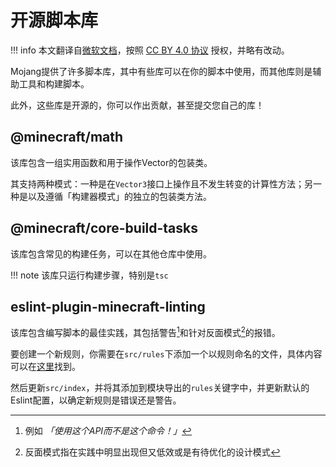 # 开源脚本库
!!! info
    本文翻译自[微软文档](https://learn.microsoft.com/en-us/minecraft/creator/documents/scriptinglibraries?view=minecraft-bedrock-stable)，按照 [CC BY 4.0 协议](https://github.com/MicrosoftDocs/minecraft-creator/blob/main/LICENSE) 授权，并略有改动。

Mojang提供了许多脚本库，其中有些库可以在你的脚本中使用，而其他库则是辅助工具和构建脚本。

此外，这些库是开源的，你可以作出贡献，甚至提交您自己的库！

## @minecraft/math
该库包含一组实用函数和用于操作Vector的包装类。

其支持两种模式：一种是在`Vector3`接口上操作且不发生转变的计算性方法；另一种是以及遵循「构建器模式」的独立的包装类方法。

## @minecraft/core-build-tasks
该库包含常见的构建任务，可以在其他仓库中使用。

!!! note
    该库只运行构建步骤，特别是`tsc`

## eslint-plugin-minecraft-linting
该库包含编写脚本的最佳实践，其包括警告[^1]和针对反面模式[^2]的报错。

要创建一个新规则，你需要在`src/rules`下添加一个以规则命名的文件，具体内容可以在[这里](https://typescript-eslint.io/developers/custom-rules/)找到。

然后更新`src/index`，并将其添加到模块导出的`rules`关键字中，并更新默认的Eslint配置，以确定新规则是错误还是警告。

[^1]: 例如 *「使用这个API而不是这个命令！」*
[^2]: 反面模式指在实践中明显出现但又低效或是有待优化的设计模式